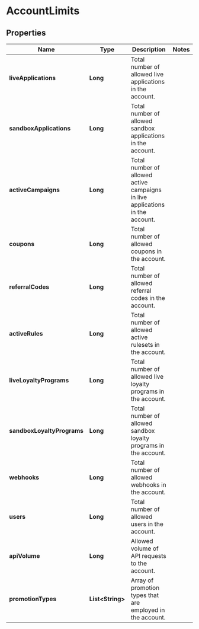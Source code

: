 

# AccountLimits

## Properties

Name | Type | Description | Notes
------------ | ------------- | ------------- | -------------
**liveApplications** | **Long** | Total number of allowed live applications in the account. | 
**sandboxApplications** | **Long** | Total number of allowed sandbox applications in the account. | 
**activeCampaigns** | **Long** | Total number of allowed active campaigns in live applications in the account. | 
**coupons** | **Long** | Total number of allowed coupons in the account. | 
**referralCodes** | **Long** | Total number of allowed referral codes in the account. | 
**activeRules** | **Long** | Total number of allowed active rulesets in the account. | 
**liveLoyaltyPrograms** | **Long** | Total number of allowed live loyalty programs in the account. | 
**sandboxLoyaltyPrograms** | **Long** | Total number of allowed sandbox loyalty programs in the account. | 
**webhooks** | **Long** | Total number of allowed webhooks in the account. | 
**users** | **Long** | Total number of allowed users in the account. | 
**apiVolume** | **Long** | Allowed volume of API requests to the account. | 
**promotionTypes** | **List&lt;String&gt;** | Array of promotion types that are employed in the account. | 



